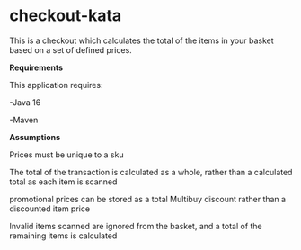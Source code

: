 # checkout-kata

This is a checkout which calculates the total of the items in your basket based on a set of defined prices.

**Requirements**

This application requires:

-Java 16

-Maven

**Assumptions**

Prices must be unique to a sku

The total of the transaction is calculated as a whole, rather than a calculated total as each item is scanned

promotional prices can be stored as a total Multibuy discount rather than a discounted item price

Invalid items scanned are ignored from the basket, and a total of the remaining items is calculated